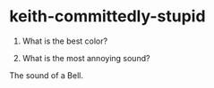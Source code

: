# keith-committedly-stupid

1. What is the best color?

2. What is the most annoying sound?

The sound of a Bell.